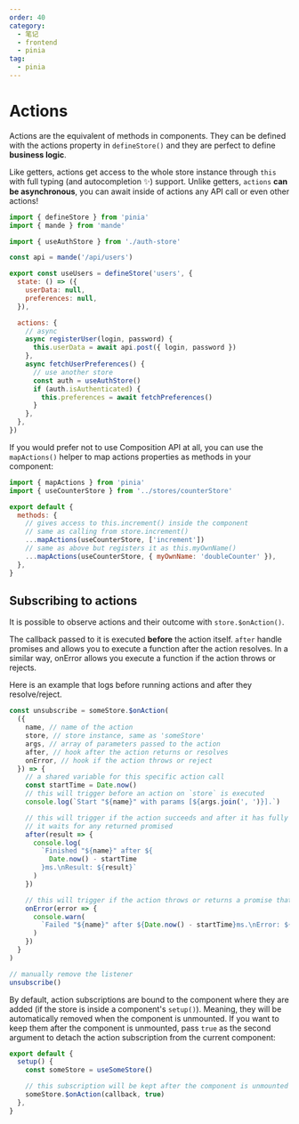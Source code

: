 ```yaml
---
order: 40
category:
  - 笔记
  - frontend
  - pinia
tag:
  - pinia
---
```


# Actions

Actions are the equivalent of methods in components.
They can be defined with the actions property in `defineStore()` and they are perfect to define **business logic**.

Like getters, actions get access to the whole store instance through `this` with full typing (and autocompletion ✨) support.
Unlike getters, `actions` **can be asynchronous**, you can await inside of actions any API call or even other actions!

```js
import { defineStore } from 'pinia'
import { mande } from 'mande'

import { useAuthStore } from './auth-store'

const api = mande('/api/users')

export const useUsers = defineStore('users', {
  state: () => ({
    userData: null,
    preferences: null,
  }),

  actions: {
    // async
    async registerUser(login, password) {
      this.userData = await api.post({ login, password })
    },
    async fetchUserPreferences() {
      // use another store
      const auth = useAuthStore()
      if (auth.isAuthenticated) {
        this.preferences = await fetchPreferences()
      }
    },
  },
})
```

If you would prefer not to use Composition API at all, you can use the `mapActions()` helper to map actions properties as methods in your component:

```js
import { mapActions } from 'pinia'
import { useCounterStore } from '../stores/counterStore'

export default {
  methods: {
    // gives access to this.increment() inside the component
    // same as calling from store.increment()
    ...mapActions(useCounterStore, ['increment'])
    // same as above but registers it as this.myOwnName()
    ...mapActions(useCounterStore, { myOwnName: 'doubleCounter' }),
  },
}
```

## Subscribing to actions

It is possible to observe actions and their outcome with `store.$onAction()`.

The callback passed to it is executed **before** the action itself.
`after` handle promises and allows you to execute a function after the action resolves.
In a similar way, onError allows you execute a function if the action throws or rejects.

Here is an example that logs before running actions and after they resolve/reject.

```js
const unsubscribe = someStore.$onAction(
  ({
    name, // name of the action
    store, // store instance, same as 'someStore'
    args, // array of parameters passed to the action
    after, // hook after the action returns or resolves
    onError, // hook if the action throws or reject
  }) => {
    // a shared variable for this specific action call
    const startTime = Date.now()
    // this will trigger before an action on `store` is executed
    console.log(`Start "${name}" with params [${args.join(', ')}].`)

    // this will trigger if the action succeeds and after it has fully run.
    // it waits for any returned promised
    after(result => {
      console.log(
        `Finished "${name}" after ${
          Date.now() - startTime
        }ms.\nResult: ${result}`
      )
    })

    // this will trigger if the action throws or returns a promise that rejects
    onError(error => {
      console.warn(
        `Failed "${name}" after ${Date.now() - startTime}ms.\nError: ${error}.`
      )
    })
  }
)

// manually remove the listener
unsubscribe()
```

By default, action subscriptions are bound to the component where they are added (if the store is inside a component's `setup()`).
Meaning, they will be automatically removed when the component is unmounted.
If you want to keep them after the component is unmounted,
pass `true` as the second argument to detach the action subscription from the current component:

```js
export default {
  setup() {
    const someStore = useSomeStore()

    // this subscription will be kept after the component is unmounted
    someStore.$onAction(callback, true)
  },
}
```
